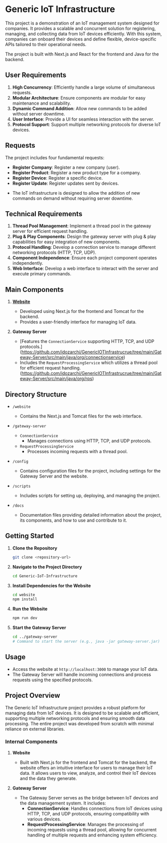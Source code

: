 # Generic IoT Infrastructure

This project is a demonstration of an IoT management system designed for companies.
It provides a scalable and concurrent solution for registering, managing, and collecting data from IoT devices efficiently.
With this system, companies can onboard their devices and define flexible, device-specific APIs tailored to their operational needs.

The project is built with Next.js and React for the frontend and Java for the backend.

## User Requirements

1. **High Concurrency**: Efficiently handle a large volume of simultaneous requests.
2. **Modular Architecture**: Ensure components are modular for easy maintenance and scalability.
3. **Dynamic Command Addition**: Allow new commands to be added without server downtime.
4. **User Interface**: Provide a UI for seamless interaction with the server.
5. **Protocol Support**: Support multiple networking protocols for diverse IoT devices.

## Requests

The project includes four fundamental requests:
- **Register Company**: Register a new company (user).
- **Register Product**: Register a new product type for a company.
- **Register Device**: Register a specific device.
- **Register Update**: Register updates sent by devices.

* The IoT infrastructure is designed to allow the addition of new commands on demand without requiring server downtime.

## Technical Requirements

1. **Thread Pool Management**: Implement a thread pool in the gateway server for efficient request handling.
2. **Plug & Play Components**: Design the gateway server with plug & play capabilities for easy integration of new components.
3. **Protocol Handling**: Develop a connection service to manage different networking protocols (HTTP, TCP, UDP).
4. **Component Independence**: Ensure each project component operates independently.
5. **Web Interface**: Develop a web interface to interact with the server and execute primary commands.

## Main Components

1. **[Website](https://github.com/idozarchi/GenericIOTInfrastrucrue/tree/main/IOTWebsite)**
    - Developed using Next.js for the frontend and Tomcat for the backend.
    - Provides a user-friendly interface for managing IoT data.

2. **Gateway Server**
    - [Features the `ConnectionService` supporting HTTP, TCP, and UDP protocols.] (https://github.com/idozarchi/GenericIOTInfrastrucrue/tree/main/Gateway-Server/src/main/java/org/connectionservice)
    - Includes the `RequestProcessingService` which utilizes a thread pool for efficient request handling. (https://github.com/idozarchi/GenericIOTInfrastrucrue/tree/main/Gateway-Server/src/main/java/org/rps)

## Directory Structure

- `/website`
  - Contains the Next.js and Tomcat files for the web interface.
  
- `/gateway-server`
  - `ConnectionService`
     - Manages connections using HTTP, TCP, and UDP protocols.
  - `RequestProcessingService`
     - Processes incoming requests with a thread pool.

- `/config`
  - Contains configuration files for the project, including settings for the Gateway Server and the website.

- `/scripts`
  - Includes scripts for setting up, deploying, and managing the project.

- `/docs`
  - Documentation files providing detailed information about the project, its components, and how to use and contribute to it.

## Getting Started

1. **Clone the Repository**
    ```bash
    git clone <repository-url>
    ```

2. **Navigate to the Project Directory**
    ```bash
    cd Generic-IoT-Infrastructure
    ```

3. **Install Dependencies for the Website**
    ```bash
    cd website
    npm install
    ```

4. **Run the Website**
    ```bash
    npm run dev
    ```

5. **Start the Gateway Server**
    ```bash
    cd ../gateway-server
    # Command to start the server (e.g., java -jar gateway-server.jar)
    ```

## Usage

- Access the website at `http://localhost:3000` to manage your IoT data.
- The Gateway Server will handle incoming connections and process requests using the specified protocols.

## Project Overview

The Generic IoT Infrastructure project provides a robust platform for managing data from IoT devices. It is designed to be scalable and efficient, supporting multiple networking protocols and ensuring smooth data processing. The entire project was developed from scratch with minimal reliance on external libraries.

### Internal Components

1. **Website**
    - Built with Next.js for the frontend and Tomcat for the backend, the website offers an intuitive interface for users to manage their IoT data. It allows users to view, analyze, and control their IoT devices and the data they generate.

2. **Gateway Server**
    - The Gateway Server serves as the bridge between IoT devices and the data management system. It includes:
        - **ConnectionService**: Handles connections from IoT devices using HTTP, TCP, and UDP protocols, ensuring compatibility with various devices.
        - **RequestProcessingService**: Manages the processing of incoming requests using a thread pool, allowing for concurrent handling of multiple requests and enhancing system efficiency.
